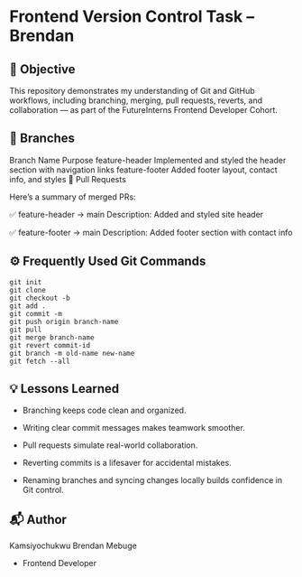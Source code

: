 # Frontend Version Control Task – Brendan
## 🎯 Objective

This repository demonstrates my understanding of Git and GitHub workflows, including branching, merging, pull requests, reverts, and collaboration — as part of the FutureInterns Frontend Developer Cohort.

## 🧱 Branches
Branch Name	Purpose
feature-header	Implemented and styled the header section with navigation links
feature-footer	Added footer layout, contact info, and styles
🔁 Pull Requests

Here’s a summary of merged PRs:

✅ feature-header → main
Description: Added and styled site header

✅ feature-footer → main
Description: Added footer section with contact info

## ⚙️ Frequently Used Git Commands
```
git init
git clone
git checkout -b
git add .
git commit -m
git push origin branch-name
git pull
git merge branch-name
git revert commit-id
git branch -m old-name new-name
git fetch --all
```

## 💡 Lessons Learned

- Branching keeps code clean and organized.

- Writing clear commit messages makes teamwork smoother.

- Pull requests simulate real-world collaboration.

- Reverting commits is a lifesaver for accidental mistakes.

- Renaming branches and syncing changes locally builds confidence in Git control.

## 📬 Author

Kamsiyochukwu Brendan Mebuge
- Frontend Developer
